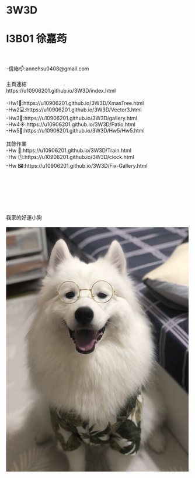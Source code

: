 # 3W3D
<h1> I3B01 徐嘉荺</h1>
<br></br>
-信箱📫:annehsu0408@gmail.com
<br></br>
主頁連結<br>
https://u10906201.github.io/3W3D/index.html
<br><br>
-Hw1🎄:https://u10906201.github.io/3W3D/XmasTree.html
<br>
-Hw2💻:https://u10906201.github.io/3W3D/Vector3.html
<br>
-Hw3🎨:https://u10906201.github.io/3W3D/gallery.html
<br>
-Hw4☀️:https://u10906201.github.io/3W3D/Patio.html
<br>
-Hw5🔵:https://u10906201.github.io/3W3D/Hw5/Hw5.html
<br><br>
其餘作業<br>
-Hw 🚂:https://u10906201.github.io/3W3D/Train.html
<br>
-Hw 🕒:https://u10906201.github.io/3W3D/clock.html
<br>
-Hw 🖼:https://u10906201.github.io/3W3D/Fix-Gallery.html
<br>

<br></br><br></br><br></br>
我家的好運小狗<br></br>
![](https://github.com/u10906201/3W3D/blob/master/IMG_8154%20(1).jpg)
